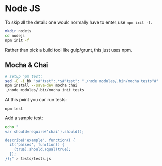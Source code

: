 Node JS
=======

To skip all the details one would normally have to enter, use `npm init -f`.

```bash
mkdir nodejs
cd nodejs
npm init -f
```

Rather than pick a build tool like gulp/grunt, this just uses npm.

Mocha & Chai
------------

```bash
# setup npm test:
sed -E -i bk 's#"test":.*$#"test": "./node_modules/.bin/mocha tests"#' package.json
npm install --save-dev mocha chai
./node_modules/.bin/mocha init tests
```

At this point you can run tests:

```bash
npm test
```

Add a sample test:

```bash
echo "
var should=require('chai').should();

describe('example', function() {
  it('passes', function() {
    (true).should.equal(true);
  });
});" > tests/tests.js
```
